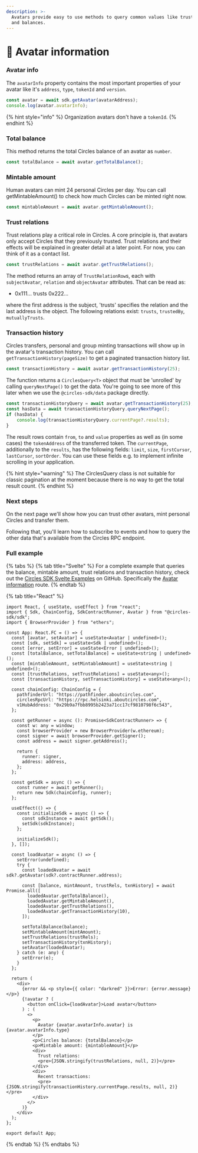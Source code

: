 ```yaml
---
description: >-
  Avatars provide easy to use methods to query common values like trust lists
  and balances.
---
```


# 📝 Avatar information

### Avatar info

The `avatarInfo` property contains the most important properties of your avatar like it's `address`, `type`, `tokenId` and `version`.

```typescript
const avatar = await sdk.getAvatar(avatarAddress);
console.log(avatar.avatarInfo);
```

{% hint style="info" %}
Organization avatars don't have a `tokenId`.
{% endhint %}

### Total balance

This method returns the total Circles balance of an avatar as `number`.

```typescript
const totalBalance = await avatar.getTotalBalance();
```

### Mintable amount

Human avatars can mint 24 personal Circles per day. You can call getMintableAmount() to check how much Circles can be minted right now.

```typescript
const mintableAmount = await avatar.getMintableAmount();
```

### Trust relations

Trust relations play a critical role in Circles. A core principle is, that avatars only accept Circles that they previously trusted. Trust relations and their effects will be explained in greater detail at a later point. For now, you can think of it as a contact list.

```typescript
const trustRelations = await avatar.getTrustRelations();
```

The method returns an array of `TrustRelationRow`s, each with `subjectAvatar`, `relation` and `objectAvatar` attributes. That can be read as:

* 0x111... trusts 0x222...

where the first address is the subject, 'trusts' specifies the relation and the last address is the object. The following relations exist: `trusts`, `trustedBy`, `mutuallyTrusts`.

### Transaction history

Circles transfers, personal and group minting transactions will show up in the avatar's transaction history. You can call `getTransactionHistory(pageSize)` to get a paginated transaction history list.

```typescript
const transactionHistory = await avatar.getTransactionHistory(25);
```

The function returns a `CirclesQuery<T>` object that must be 'unrolled' by calling `queryNextPage()` to get the data. You're going to see more of this later when we use the `@circles-sdk/data` package directly.

```typescript
const transactionHistoryQuery = await avatar.getTransactionHistory(25);
const hasData = await transactionHistoryQuery.queryNextPage();
if (hasData) {
    console.log(transactionHistoryQuery.currentPage?.results);
}
```

The result rows contain `from`, `to` and `value` properties as well as (in some cases) the `tokenAddress` of the transferred token. The `currentPage`, additionally to the `results`, has the following fields: `limit`, `size`, `firstCursor`, `lastCursor`, `sortOrder`. You can use these fields e.g. to implement infinite scrolling in your application.&#x20;

{% hint style="warning" %}
The CirclesQuery class is not suitable for classic pagination at the moment because there is no way to get the total result count.
{% endhint %}

### Next steps

On the next page we'll show how you can trust other avatars, mint personal Circles and transfer them.

Following that, you'll learn how to subscribe to events and how to query the other data that's available from the Circles RPC endpoint.

### Full example

{% tabs %}
{% tab title="Svelte" %}
For a complete example that queries the balance, mintable amount, trust relations and transaction history, check out the [Circles SDK Svelte Examples](https://github.com/aboutcircles/circles-sdk-svelte-examples) on GitHub. Specifically the [Avatar information](https://github.com/aboutcircles/circles-sdk-svelte-examples/blob/master/src/routes/avatar-information/%2Bpage.svelte) route.
{% endtab %}

{% tab title="React" %}
```tsx
import React, { useState, useEffect } from "react";
import { Sdk, ChainConfig, SdkContractRunner, Avatar } from "@circles-sdk/sdk";
import { BrowserProvider } from "ethers";

const App: React.FC = () => {
  const [avatar, setAvatar] = useState<Avatar | undefined>();
  const [sdk, setSdk] = useState<Sdk | undefined>();
  const [error, setError] = useState<Error | undefined>();
  const [totalBalance, setTotalBalance] = useState<string | undefined>();
  const [mintableAmount, setMintableAmount] = useState<string | undefined>();
  const [trustRelations, setTrustRelations] = useState<any>();
  const [transactionHistory, setTransactionHistory] = useState<any>();

  const chainConfig: ChainConfig = {
    pathfinderUrl: "https://pathfinder.aboutcircles.com",
    circlesRpcUrl: "https://rpc.helsinki.aboutcircles.com",
    v1HubAddress: "0x29b9a7fbb8995b2423a71cc17cf9810798f6c543",
  };

  const getRunner = async (): Promise<SdkContractRunner> => {
    const w: any = window;
    const browserProvider = new BrowserProvider(w.ethereum);
    const signer = await browserProvider.getSigner();
    const address = await signer.getAddress();

    return {
      runner: signer,
      address: address,
    };
  };

  const getSdk = async () => {
    const runner = await getRunner();
    return new Sdk(chainConfig, runner);
  };

  useEffect(() => {
    const initializeSdk = async () => {
      const sdkInstance = await getSdk();
      setSdk(sdkInstance);
    };

    initializeSdk();
  }, []);

  const loadAvatar = async () => {
    setError(undefined);
    try {
      const loadedAvatar = await sdk?.getAvatar(sdk?.contractRunner.address);

      const [balance, mintAmount, trustRels, txnHistory] = await Promise.all([
        loadedAvatar.getTotalBalance(),
        loadedAvatar.getMintableAmount(),
        loadedAvatar.getTrustRelations(),
        loadedAvatar.getTransactionHistory(10),
      ]);

      setTotalBalance(balance);
      setMintableAmount(mintAmount);
      setTrustRelations(trustRels);
      setTransactionHistory(txnHistory);
      setAvatar(loadedAvatar);
    } catch (e: any) {
      setError(e);
    }
  };

  return (
    <div>
      {error && <p style={{ color: "darkred" }}>Error: {error.message}</p>}
      {!avatar ? (
        <button onClick={loadAvatar}>Load avatar</button>
      ) : (
        <>
          <p>
            Avatar {avatar.avatarInfo.avatar} is {avatar.avatarInfo.type}
          </p>
          <p>Circles balance: {totalBalance}</p>
          <p>Mintable amount: {mintableAmount}</p>
          <div>
            Trust relations:
            <pre>{JSON.stringify(trustRelations, null, 2)}</pre>
          </div>
          <div>
            Recent transactions:
            <pre>{JSON.stringify(transactionHistory.currentPage.results, null, 2)}</pre>
          </div>
        </>
      )}
    </div>
  );
};

export default App;

```
{% endtab %}
{% endtabs %}
